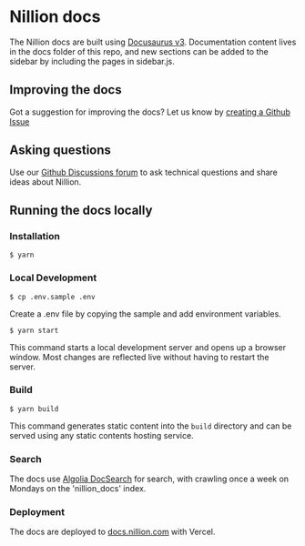 # Nillion docs

The Nillion docs are built using [Docusaurus v3](https://docusaurus.io/). Documentation content lives in the docs folder of this repo, and new sections can be added to the sidebar by including the pages in sidebar.js.

## Improving the docs

Got a suggestion for improving the docs? Let us know by [creating a Github Issue](https://github.com/NillionNetwork/nillion-docs/issues/new?assignees=&labels=documentation&projects=&template=improve-documentation.md&title=%5BDOCS%5D)

## Asking questions

Use our [Github Discussions forum](https://github.com/orgs/NillionNetwork/discussions?discussions_q=) to ask technical questions and share ideas about Nillion.

## Running the docs locally

### Installation

```
$ yarn
```

### Local Development

```
$ cp .env.sample .env
```

Create a .env file by copying the sample and add environment variables.

```
$ yarn start
```

This command starts a local development server and opens up a browser window. Most changes are reflected live without having to restart the server.

### Build

```
$ yarn build
```

This command generates static content into the `build` directory and can be served using any static contents hosting service.

### Search

The docs use [Algolia DocSearch](https://docsearch.algolia.com/docs/what-is-docsearch) for search, with crawling once a week on Mondays on the 'nillion_docs' index.

### Deployment

The docs are deployed to [docs.nillion.com](https://docs.nillion.com/) with Vercel.

